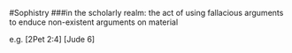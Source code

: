 #Sophistry
###in the scholarly realm: the act of using fallacious arguments to enduce non-existent arguments on material

e.g.
	[2Pet 2:4]
	[Jude 6]
